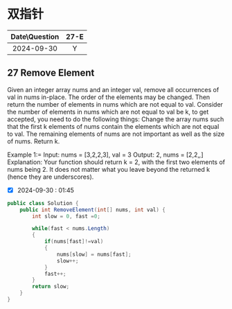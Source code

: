# 双指针

|Date\Question|27-E|
|:----:|:----:|
|2024-09-30|Y|

## 27 Remove Element

Given an integer array nums and an integer val, remove all occurrences of val in nums in-place. The order of the elements may be changed. Then return the number of elements in nums which are not equal to val.
Consider the number of elements in nums which are not equal to val be k, to get accepted, you need to do the following things:
Change the array nums such that the first k elements of nums contain the elements which are not equal to val. The remaining elements of nums are not important as well as the size of nums.
Return k.

Example 1:=
Input: nums = [3,2,2,3], val = 3
Output: 2, nums = [2,2,_,_]
Explanation: Your function should return k = 2, with the first two elements of nums being 2.
It does not matter what you leave beyond the returned k (hence they are underscores).

- [X] 2024-09-30 : 01:45

```C#
public class Solution {
    public int RemoveElement(int[] nums, int val) {
        int slow = 0, fast =0;

        while(fast < nums.Length)
        {
            if(nums[fast]!=val) 
            {
                nums[slow] = nums[fast];
                slow++;
            }
            fast++;
        }
        return slow;
    }
}
```
